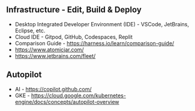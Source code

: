 ## Infrastructure - Edit, Build & Deploy

- Desktop Integrated Developer Environment (IDE) - VSCode, JetBrains, Eclipse, etc.
- Cloud IDE - Gitpod, GitHub, Codespaces, Replit
- Comparison Guide - https://harness.io/learn/comparison-guide/
- https://www.atomicjar.com/
- https://www.jetbrains.com/fleet/
 
## Autopilot 

- AI - https://copilot.github.com/
- GKE - https://cloud.google.com/kubernetes-engine/docs/concepts/autopilot-overview

